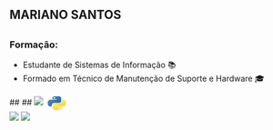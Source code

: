 ##    MARIANO SANTOS
 ##
### Formação:
- Estudante de Sistemas de Informação 📚
- Formado em Técnico de Manutenção de Suporte e Hardware 🎓
<picture>
  ##
  <source
    srcset="https://github-readme-stats.vercel.app/api?username=MSZIINN&show_icons=true&theme=dark"
    media="(prefers-color-scheme: dark)"
  />
  <source
    srcset="https://github-readme-stats.vercel.app/api?username=MSZIINN&show_icons=true"
    media="(prefers-color-scheme: light), (prefers-color-scheme: no-preference)"
  />
  ##
  <img src="https://github-readme-stats.vercel.app/api?username=MSZIINN_icons=true" />
</picture>
</div>
 <img align="center" alt="Rafa-Python" height="30" width="40" src="https://raw.githubusercontent.com/devicons/devicon/master/icons/python/python-original.svg">    

</div>
<div> 
  <a href="https://instagram.com/marianosantos_02" target="_blank"><img src="https://img.shields.io/badge/-Instagram-%23E4405F?style=for-the-badge&logo=instagram&logoColor=white" target="_blank"></a>
  <a href = "marianosantosmme@gmail.com"><img src="https://img.shields.io/badge/-Gmail-%23333?style=for-the-badge&logo=gmail&logoColor=white" target="_blank"></a>
   
</div>
          
